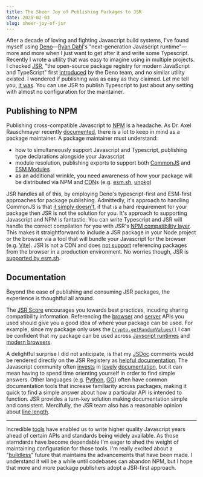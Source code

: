 ```yaml
---
title: The Sheer Joy of Publishing Packages to JSR
date: 2025-02-03
slug: sheer-joy-of-jsr
---
```


After a decade of loving and fighting Javascript build systems, I've found myself using [Deno](https://deno.com/)—[Ryan Dahl](https://tinyclouds.org/)'s "next-generation Javascript runtime"—more and more when I just want to get after it and write some Typescript. Recently I wrote a utility that was easy to imagine using in multiple projects. I checked [JSR](https://jsr.io/), "the open-source package registry for modern JavaScript and TypeScript" first [introduced](https://deno.com/blog/jsr_open_beta) by the Deno team, and no similar utility existed. I wondered if publishing was as easy as they claimed. Let me tell you, [it was](https://jsr.io/@iwc/random-slug). You can use JSR to publish Typescript to just about any setting with almost no configuration for the maintainer.

## Publishing to NPM

Publishing cross-compatible Javascript to [NPM](https://npmjs.com/) is a headache. As Dr. Axel Rauschmayer recently [documented](https://2ality.com/2025/02/typescript-esm-packages.html), there is a lot to keep in mind as a package maintainer. A package maintainer must understand:

- how to simultaneously support Javascript and Typescript, publishing type declarations alongside your Javascript
- module resolution, publishing exports to support both [CommonJS](https://nodejs.org/api/modules.html) and [ESM Modules](https://developer.mozilla.org/en-US/docs/Web/JavaScript/Guide/Modules)
- as an additional wrinkle, you need awareness of how your package will be distributed via NPM and <abbr title="Content Delivery Network">CDN</abbr>s (e.g. [esm.sh](https://esm.sh/), [unpkg](https://www.unpkg.com/))

JSR handles all of this, by employing Deno's typescript-first and ESM-first approaches for package publishing. Admittedly, it's approach to handling CommonJS is that [it simply doesn't](https://arc.net/l/quote/idopfpfc), if that is a hard requirement for your package then JSR is not the solution for you. It's approach to supporting Javascript and NPM is fantastic. You can write Typescript and JSR will handle the correct compilation for you with JSR's [NPM compatibility layer](https://jsr.io/docs/npm-compatibility). This makes it straightforward to include a JSR package in your Node project or the browser via a tool that will bundle your Javascript for the browser (e.g. [Vite](https://vite.dev/)). JSR is not a CDN and does [not support](https://jsr.io/docs/usage-policy#unacceptable-use) referencing packages from the browser in a production environment. No worries though, JSR is [supported by esm.sh](https://esm.sh/#docs).

## Documentation

Beyond the ease of publishing and consuming JSR packages, the experience is thoughtful all around.

The [JSR Score](https://jsr.io/docs/scoring) encourages you towards best practices, incuding sharing compatibility information. Referencing the [browser](https://caniuse.com/) and [server](https://runtime-compat.unjs.io/) APIs you used should give you a good idea of where your package can be used. For example, since my package only uses the [`Crypto.getRandomValues()`](https://developer.mozilla.org/en-US/docs/Web/API/Crypto/getRandomValues) I can be confident that my package can be used across [Javscript runtimes](https://runtime-compat.unjs.io/#Crypto) and [modern browsers](https://caniuse.com/getrandomvalues).

A delightful surprise I did not anticipate, is that my [JSDoc]([https://jsdoc.app/) comments would be rendered directly on the JSR Registery as [helpful documentation](https://jsr.io/@iwc/random-slug@0.1.2#api). The Javascript community often [invests](https://nextjs.org/docs) in [lovely](https://docs.astro.build/en/getting-started/) [documentation](https://stately.ai/docs), but it can mean having to spend time orienting yourself in order to find simple answers. Other languages (e.g. [Python](https://dateutil.readthedocs.io/en/stable/), [GO](https://pkg.go.dev/github.com/Azure/go-autorest/autorest/date)) often have common documentation tools that increase familiarity across packages, making it quick to find a simple answer about how a particular API is intended to function. JSR provides a turn-key solution making documentation simple and consistent. Mercifully, the JSR team also has a reasonable opinion about [line length](https://webtypography.net/2.1.2).

---

Incredible [tools](https://babeljs.io/) have enabled us to write higher quality Javascript years ahead of certain APIs and standards being widely available. As those starndards have become dependable I'm eager to shed the weight of maintaining configuration for those tools. I'm really excited about a "[buildless](https://jvns.ca/blog/2023/02/16/writing-javascript-without-a-build-system/)" future that maintains the advancements that have been made. I understand it will be a while until codebases can abandon NPM, but I hope that more and more package publishers adopt a JSR-first approach.

[^2]: At present, JSR is not intended as a CDN, there is for using a JSR package directly in the browser in a production context. Researching the APIs leveraged by utility across [runtimes](https://runtime-compat.unjs.io/) and [browsers](https://caniuse.com/), should give you reasonable confidence about where your package can be used. For example, since my package uses the
